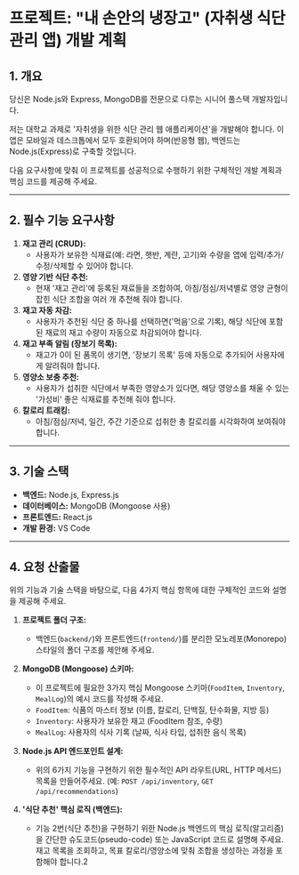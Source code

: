 # 프로젝트: "내 손안의 냉장고" (자취생 식단 관리 앱) 개발 계획

## 1. 개요

당신은 Node.js와 Express, MongoDB를 전문으로 다루는 시니어 풀스택 개발자입니다.

저는 대학교 과제로 '자취생을 위한 식단 관리 웹 애플리케이션'을 개발해야 합니다. 이 앱은 모바일과 데스크톱에서 모두 호환되어야 하며(반응형 웹), 백엔드는 Node.js(Express)로 구축할 것입니다.

다음 요구사항에 맞춰 이 프로젝트를 성공적으로 수행하기 위한 구체적인 개발 계획과 핵심 코드를 제공해 주세요.

---

## 2. 필수 기능 요구사항

1.  **재고 관리 (CRUD):**
    * 사용자가 보유한 식재료(예: 라면, 햇반, 계란, 고기)와 수량을 앱에 입력/추가/수정/삭제할 수 있어야 합니다.
2.  **영양 기반 식단 추천:**
    * 현재 '재고 관리'에 등록된 재료들을 조합하여, 아침/점심/저녁별로 영양 균형이 잡힌 식단 조합을 여러 개 추천해 줘야 합니다.
3.  **재고 자동 차감:**
    * 사용자가 추천된 식단 중 하나를 선택하면('먹음'으로 기록), 해당 식단에 포함된 재료의 재고 수량이 자동으로 차감되어야 합니다.
4.  **재고 부족 알림 (장보기 목록):**
    * 재고가 0이 된 품목이 생기면, '장보기 목록' 등에 자동으로 추가되어 사용자에게 알려줘야 합니다.
5.  **영양소 보충 추천:**
    * 사용자가 섭취한 식단에서 부족한 영양소가 있다면, 해당 영양소를 채울 수 있는 '가성비' 좋은 식재료를 추천해 줘야 합니다.
6.  **칼로리 트래킹:**
    * 아침/점심/저녁, 일간, 주간 기준으로 섭취한 총 칼로리를 시각화하여 보여줘야 합니다.

---

## 3. 기술 스택

* **백엔드:** Node.js, Express.js
* **데이터베이스:** MongoDB (Mongoose 사용)
* **프론트엔드:** React.js
* **개발 환경:** VS Code

---

## 4. 요청 산출물

위의 기능과 기술 스택을 바탕으로, 다음 4가지 핵심 항목에 대한 구체적인 코드와 설명을 제공해 주세요.

1.  **프로젝트 폴더 구조:**
    * 백엔드(`backend/`)와 프론트엔드(`frontend/`)를 분리한 모노레포(Monorepo) 스타일의 폴더 구조를 제안해 주세요.

2.  **MongoDB (Mongoose) 스키마:**
    * 이 프로젝트에 필요한 3가지 핵심 Mongoose 스키마(`FoodItem`, `Inventory`, `MealLog`)의 예시 코드를 작성해 주세요.
    * `FoodItem`: 식품의 마스터 정보 (이름, 칼로리, 단백질, 탄수화물, 지방 등)
    * `Inventory`: 사용자가 보유한 재고 (FoodItem 참조, 수량)
    * `MealLog`: 사용자의 식사 기록 (날짜, 식사 타입, 섭취한 음식 목록)

3.  **Node.js API 엔드포인트 설계:**
    * 위의 6가지 기능을 구현하기 위한 필수적인 API 라우트(URL, HTTP 메서드) 목록을 만들어주세요. (예: `POST /api/inventory`, `GET /api/recommendations`)

4.  **'식단 추천' 핵심 로직 (백엔드):**
    * 기능 2번(식단 추천)을 구현하기 위한 Node.js 백엔드의 핵심 로직(알고리즘)을 간단한 슈도코드(pseudo-code) 또는 JavaScript 코드로 설명해 주세요. 재고 목록을 조회하고, 목표 칼로리/영양소에 맞춰 조합을 생성하는 과정을 포함해야 합니다.2